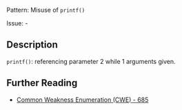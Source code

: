 Pattern: Misuse of `printf()`

Issue: -

## Description

`printf()`: referencing parameter 2 while 1 arguments given.

## Further Reading

* [Common Weakness Enumeration (CWE) - 685](https://cwe.mitre.org/data/definitions/685.html)